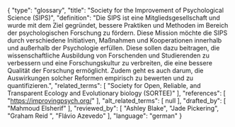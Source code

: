 {
    "type": "glossary",
    "title": "Society for the Improvement of Psychological Science (SIPS)",
    "definition": "Die SIPS ist eine Mitgliedsgesellschaft und wurde mit dem Ziel gegründet, bessere Praktiken und Methoden im Bereich der psychologischen Forschung zu fördern. Diese Mission möchte die SIPS durch verschiedene Initiativen, Maßnahmen und Kooperationen innerhalb und außerhalb der Psychologie erfüllen. Diese sollen dazu beitragen, die wissenschaftliche Ausbildung von Forschenden und Studierenden zu verbessern und eine Forschungskultur zu verbreiten, die eine bessere Qualität der Forschung ermöglicht. Zudem geht es auch darum, die Auswirkungen solcher Reformen empirisch zu bewerten und zu quantifizieren.",
    "related_terms": [
        "Society for Open, Reliable, and Transparent Ecology and Evolutionary biology (SORTEE)"
    ],
    "references": [
        "https://improvingpsych.org/"
    ],
    "alt_related_terms": [
        null
    ],
    "drafted_by": [
        "Mahmoud Elsherif"
    ],
    "reviewed_by": [
        "Ashley Blake",
        "Jade Pickering",
        "Graham Reid ",
        "Flávio Azevedo"
    ],
    "language": "german"
}